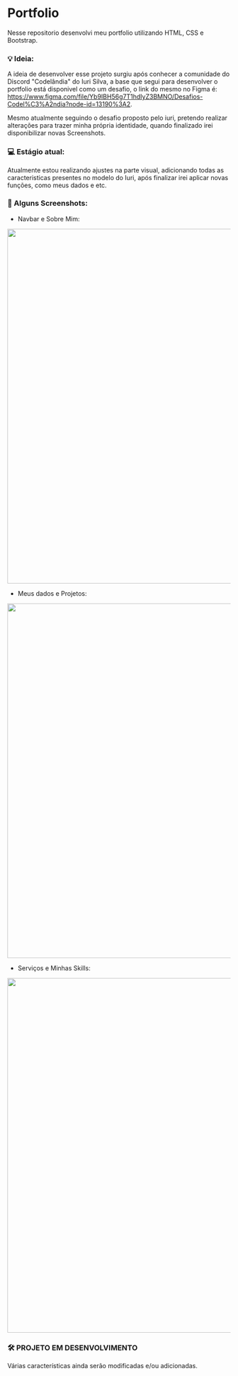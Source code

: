 # Portfolio
Nesse repositorio desenvolvi meu portfolio utilizando HTML, CSS e Bootstrap.

### 💡 Ideia:

 A ideia de desenvolver esse projeto surgiu após conhecer a comunidade do Discord "Codelândia" do Iuri Silva, a base que segui para desenvolver o portfolio está disponivel como um desafio, o link do mesmo no Figma é: https://www.figma.com/file/Yb9IBH56g7T1hdIyZ3BMNO/Desafios-Codel%C3%A2ndia?node-id=13190%3A2.

 Mesmo atualmente seguindo o desafio proposto pelo iuri, pretendo realizar alterações para trazer minha própria identidade, quando finalizado irei disponibilizar novas Screenshots.
 
### 💻 Estágio atual:

 Atualmente estou realizando ajustes na parte visual, adicionando todas as caracteristicas presentes no modelo do Iuri, após finalizar irei aplicar novas funções, como meus dados e etc.

### 📸 Alguns Screenshots:

- Navbar e Sobre Mim:

<img src="https://user-images.githubusercontent.com/51165259/134938276-766729d9-5b8f-4655-852c-83348d0716fa.png" width="800"/>


- Meus dados e Projetos:

<img src="https://user-images.githubusercontent.com/51165259/134938013-0c054ebf-3595-457a-ad69-37edb89e02d9.png" width="800"/>


- Serviços e Minhas Skills: 

<img src="https://user-images.githubusercontent.com/51165259/134938089-d4fe2d33-b838-4f27-bf3f-968df1ab2c69.png" width="800"/>




### 🛠 PROJETO EM DESENVOLVIMENTO
 Várias características ainda serão modificadas e/ou adicionadas.
